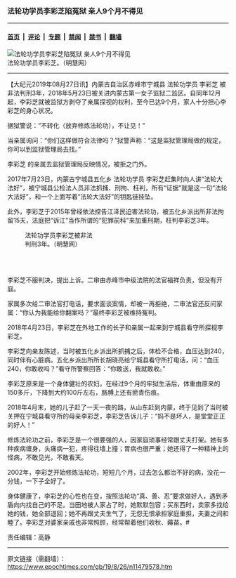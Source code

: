 ### 法轮功学员李彩芝陷冤狱 亲人9个月不得见

---

#### [首页](../../../..?n11479578) &nbsp;|&nbsp; [评论](../../../../../epoch-comment?n11479578) &nbsp;|&nbsp; [专题](../../../../../epoch-special?n11479578) &nbsp;|&nbsp; [禁闻](../../../../../epoch-news?n11479578) &nbsp;|&nbsp; [禁书](../../../../../books?n11479578) &nbsp;|&nbsp; [翻墙](https://github.com/gfw-breaker/nogfw/blob/master/README.md?n11479578)


<div><img alt="法轮功学员李彩芝陷冤狱 亲人9个月不得见" class="attachment-djy_600_400 size-djy_600_400 wp-post-image" src="https://i.epochtimes.com/assets/uploads/2019/08/2018-3-22-licaizhi_01-1.jpg"/>
<div class="caption">
 法轮功学员李彩芝。（明慧网）
</div></div><hr/><div class="post_content" id="artbody" itemprop="articleBody">
 <!-- article content begin -->
 <p>
  【大纪元2019年08月27日讯】内蒙古自治区赤峰市宁城县
  <ok href="https://www.epochtimes.com/gb/tag/%E6%B3%95%E8%BD%AE%E5%8A%9F%E5%AD%A6%E5%91%98.html">
   法轮功学员
  </ok>
  <ok href="https://www.epochtimes.com/gb/tag/%E6%9D%8E%E5%BD%A9%E8%8A%9D.html">
   李彩芝
  </ok>
  被非法判刑3年，2018年5月23日被关进内蒙古第一女子监狱二监区。自同年12月起，李彩芝就被监狱方剥夺了亲属探视的权利，至今已达9个月，家人十分担心李彩芝的身心状况。
 </p>
 <p class="p4">
  <span class="s1">
   据狱警说：“不转化（放弃修炼法轮功），不让见！”
  </span>
 </p>
 <p class="p4">
  <span class="s1">
   当亲属询问：“你们这样做符合法律吗？”狱警声称：“这是监狱管理局做的规定，你可以到监狱管理局去找。”
  </span>
 </p>
 <p class="p4">
  <span class="s1">
   <ok href="https://www.epochtimes.com/gb/tag/%E6%9D%8E%E5%BD%A9%E8%8A%9D.html">
    李彩芝
   </ok>
   的亲属去监狱管理局反映情况，被拒之门外。
  </span>
 </p>
 <p class="p4">
  <span class="s1">
   2017年7月23日，内蒙古宁城县五化乡
   <ok href="https://www.epochtimes.com/gb/tag/%E6%B3%95%E8%BD%AE%E5%8A%9F%E5%AD%A6%E5%91%98.html">
    法轮功学员
   </ok>
   李彩芝赶集时向人讲“法轮大法好”，被宁城县公检法人员非法抓捕、刑拘、枉判，所有“证据”就是这一句“法轮大法好”，和一个上面写着“法轮大法好”的钥匙链挂坠。
  </span>
 </p>
 <p class="p4">
  <span class="s1">
   此外，李彩芝于2015年曾经依法控告江泽民迫害法轮功，被五化乡派出所非法拘留15天，法庭把“诉江”当作所谓的“犯罪前科”来加重刑期，枉判李彩芝3年。
  </span>
 </p>
 <figure aria-describedby="caption-attachment-11479592" class="wp-caption aligncenter" id="attachment_11479592" style="width: 162px">
  <ok href="https://i.epochtimes.com/assets/uploads/2019/08/2018-3-22-licaizhi_01.jpg" target="_blank">
   <img alt="" class="size-full wp-image-11479592" src="https://i.epochtimes.com/assets/uploads/2019/08/2018-3-22-licaizhi_01.jpg"/>
  </ok>
  <br/><figcaption class="wp-caption-text" id="caption-attachment-11479592">
   法轮功学员李彩芝被非法判刑3年。（明慧网）
  </figcaption><br/>
 </figure><br/>
 <p class="p4">
  <span class="s1">
   李彩芝不服判决，提出上诉。二审由赤峰市中级法院的法官福祥负责，但没有开庭。
  </span>
 </p>
 <p class="p4">
  <span class="s1">
   家属多次给二审法官打电话，要求面谈案情，却被一再拒绝，二审法官还反问家属：“你认为我能给你翻案吗？”最终李彩芝被维持冤判。
  </span>
 </p>
 <p class="p4">
  <span class="s1">
   2018年4月23日，李彩芝在外地工作的长子和亲属一起来到宁城县看守所探视李彩芝。
  </span>
 </p>
 <p class="p4">
  <span class="s1">
   李彩芝向亲友陈述，当时被五化乡派出所抓捕之后，体检不合格，血压达到240，同时伴有心脏病。五化乡派出所所长胡晓亮给宁城县看守所打电话，问：“血压240，你敢收吗？”看守所警察回答：“你敢送，我就敢收。”
  </span>
 </p>
 <p class="p4">
  <span class="s1">
   李彩芝原来是一个身体健壮的农妇，在经过9个月的牢狱生活后，体重由原来的150多斤，下降到大约100斤左右，胳膊上还有瘀青伤痕。
  </span>
 </p>
 <p class="p4">
  <span class="s1">
   2018年4月末，她的儿子赶了一天一夜的路，从山东赶到内蒙，终于见到了当时被关押在宁城县看守所的母亲李彩芝，李彩芝告诉儿子：“妈不是坏人，是堂堂正正的好人！”
  </span>
 </p>
 <p class="p4">
  <span class="s1">
   修炼法轮功之前，李彩芝是一个很要强的人，因家庭琐事经常跟丈夫打架。她有多种疾病缠身，头痛病一犯，疼得往墙上撞；胃病也很严重；她还得了一种精神上的怪病，不敢见光，不敢看天。
  </span>
 </p>
 <p class="p4">
  <span class="s1">
   2002年，李彩芝开始修炼法轮功，短短几个月，过去怎么都治不好的病，没花一分钱，一下子全好了。
  </span>
 </p>
 <p class="p4">
  <span class="s1">
   身体健康了，李彩芝的心性也在变，按照法轮功“真、善、忍”要求做好人，遇到矛盾向内找自己的不足。当田地被人家占了时，她默默包容；买东西时，卖家多找给她的钱，她全部退回；她不再跟丈夫生气了，无怨无恨承担家庭重担，夫妻之间和睦了。李彩芝对婆家亲戚也非常照顾，经常帮着他们收秋、薅苗。#
  </span>
 </p>
 <p class="p4">
  责任编辑：高静
 </p>
 <!-- article content end -->
 <div id="below_article_ad">
 </div>
</div>


---

原文链接（需翻墙）：https://www.epochtimes.com/gb/19/8/26/n11479578.htm